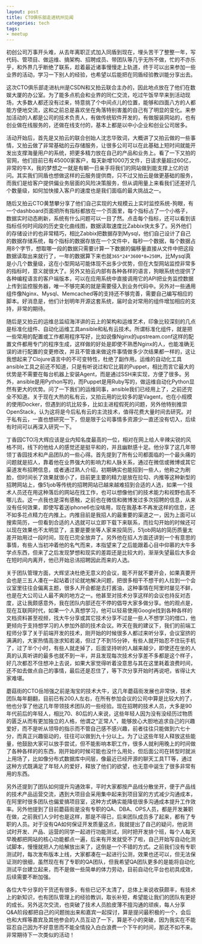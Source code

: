 ```yaml
---
layout: post
title: CTO俱乐部走进杭州见闻
categories: tech
tags: 
- meetup
---
```


初创公司万事开头难，从去年离职正式加入同盾到现在，埋头苦干了整整一年，写代码、管项目、做运维、搞架构、招聘成员、带团队等几乎无所不做，忙的不亦乐乎，和外界几乎断绝了联系，趁着最近诸事慢慢走上轨道，终于可以出来参加一些业界的活动，学习一下别人的经验，也希望以后能把在同盾经验教训能分享出去。

这次CTO俱乐部走进杭州是CSDN和又拍云联合主办的，因此地点放在了他们在数娱大厦的办公室。为了能多点机会和业界的同仁交流，吃过午饭早早来到活动现场，大多数人都还没有过来，特意挑了个中间点儿的位置，能够和四面八方的人都能方便地交流，这和之前总是喜欢坐在角落特别害羞的自己有了明显的变化。来参加活动的人都是公司的技术负责人，有做传统软件开发的，有做服装网站的，也有创业做在线服务的，还做在线支付的，基本上都是以中小企业和创业公司居多。

活动开始后，首先是又拍云的联合创始人沈志华致词，大概讲了又拍云做的一些事情，又拍云做了非常基础的云存储服务，让很多公司可以在此基础上短时间就能开发出支撑海量用户的系统，把更多精力放在自己的产品和业务上。看了一下又拍的官网，他们目前已有45000家客户，每天新增1000万文件，日请求量超过60亿，非常的牛X，我的梦想之一就是有朝一日亲手将我们的网站做到能支撑上亿的访问。其实我们同盾也想做这样的云服务提供商，只不过又拍云是做更基础的服务，而我们是给客户提供偏业务层面的风险决策服务，但从调用量上来看我们还差好几个数量级，如何加快接入客户的速度也是我们面临的最大挑战之一。

随后又拍云CTO黄慧攀分享了他们自己实现的大规模云上实时监控系统-狗眼，有一个dashboard页面把所有指标都放在一个页面里，每个指标占了一个小格子，数据实时动态刷新，系统有什么问题可以一目了然。点击每个指标，还可以看到该指标任何时间段的历史变化曲线图，数据读取速度比Zabbix快太多了。另外他们的存储设计的也非常精巧，相比Zabbix把数据存到Mysql，他们自己设计了自己的数据存储系统，每个指标的数据存放在一个文件中，每秒一个数据，每个数据占用8个字节，想取哪一段的数据只需要计算一下数据的偏移量直接从文件中把这段数据读取出来就行了，一年的数据算下来也就`365*24*3600*8=250M`，比Mysql真是小几个数量级，这在小型网站可能体现不出多少优势，但在大型网站监控非常多的指标时，意义就很大了。另外又拍云内部有各种各样的语言，狗眼系统也提供了各种编程语言的客户端版本，可以在应用系统中直接调用它的API把业务监控数据上传到监控服务器，唯一不够完美的就是需要侵入到业务代码中。另外对一些通用组件像Nginx、Mysql、Memcached等的支持还不够完善，需要自己编写相应的脚本。好消息是，他们计划明年开源这套系统，届时会对常用的组件增加相应的支持，非常的期待。

随后是又拍云的运维总监绍海洋讲的云上的架构和运维艺术，印象比较深刻的几点是标准化组件、自动化运维工具ansible和私有云技术。所谓标准化组件，就是把一些常用的配置或工作都用程序写好，比如说像Nginx的upstream.conf这样的配置文件都用专门的程序生成，这样做的好处是即使不熟悉Nginx的人，也能准确无误的进行配置的变更修改，并且不管谁来做这件事情做多少次结果都一样的，这让我想起来了Clojure语言中的不可变特性，杜绝了副作用。运维的自动化工具ansible工具之前还不知道，只是有听说过和它比肩的Puppet，相比而言它最大的优势是不需要在每台机器上安装Agent，而是通过SSH来实现，方便了很多。另外，ansible是用Python写的，而Puppet是用Ruby写的，做运维自动化Python显然有更大的优势。问了一下我们的运维同事，ansible我们已经用上了，之前还完全不知道。关于现在大热的私有云，又拍云用的比较多的是Vagent，也在小规模的使用Docker，但遇到的坑比较多，比如主进程假死的问题，另外他特别推崇OpenStack，认为这将是今后私有云的主流技术，值得花费大量时间去研究。对于私有云，一直也想研究一下，但是限于公司事情多资源少一直还没有切入，后续有时间可以再深入研究一下。


丁香园CTO冯大辉应该是业内知名度最高的一位，相对在网上给人辛辣尖锐的风格不同，线下的他给人的感觉还是挺平和的，并且幽默感十足。他分享了这几年带领丁香园技术和产品团队的一些心得。首先提到了所有公司都面临的一个最头痛的问题就是招人，靠着他在业界强大的影响力和人脉关系，通过在微信或微博或其它渠道发布招聘信息，或者通过熟人介绍，初期确实也能招到一些人，他称之为刷脸，但时间长了效果就很小了，目前更主要的精力是放在拉勾、内推等这种新型的招聘网站上，像51job等传统的招聘网站已越来越难招到合适的人选，如果一个技术人员还在用这种落后的网站在找工作，也可以想像他们的技术能力和视野也高不哪儿去。这一点我也是深有感触，之前也在微信和微博发过多次招聘的信息，从来没有任何效果，即使写着送iphone6也没啥用，现在我基本不再发这样的信息，还不如多花点精力在内推上。内推目前是我招人的最重要的渠道之一，因为上面可以搜索简历，一但看到合适的人选就可以立即下载下来联系，而拉勾开始的时候还可以现在效果也不太明显了，主要是要坐等人家来投简历，51job网站的简历质量太差开始用过一段时间，现在已完全放弃了。另外他在招人方面还讲到一个有意思的事情，有些人当初冲着他的名气而来，本指望来了之后能跟着心目中仰慕的大牛多学点东西，但来了之后发现梦想和现实的差距还是比较大的，渐渐失望最后大多会在短时间内离开，他已开始忌讳招聘因此而来的人选。

关于团队管理方面，大辉坚决杜绝无意义的会议，能不开就不要开会，如果真要开会也是三五人凑在一起站着讨论就地解决问题，把很多相干不想干的人拉到一个会议室里往往会偏离主题，很多人开会都是去打酱油，这种事情在阿里时屡见不鲜，也是在大公司让人最不爽的地方之一。他甚至对技术分享这样的会议也持反对态度，这让我颇感意外，我在团队内部还在不停的倡导大家多做分享。他的观点是，现在互联网时代，如果一个人真想学习，他可以轻易使用Google找到各种各样的文档资料甚至视频，找大牛分享或其它技术分享不过是一些人不想学习的借口，他更倾向于支持想学习的人参加外部的技术会议。昨天在我的建议下，我们的前端工程师分享了关于前端开发的技术，刚开始的时候很多人都过来听分享，会议室挤的满满的，大家热情高涨求知若渴，但过了不到15分钟，有些人就开始忍不住玩手机了，过了半个小时，有些人就走掉了，后面坚持听的人越来越少，即使还在坐的人真的认真听讲的最多也就不到一半，并且发现每次技术分享差不多都是这个样子，好几次都忍不住想冲上去说，如果大家觉得听着没意思与其在这里耗着浪费时间，还不如去做点自己的事情，最后还是忍住了，等下次分享开始时再说吧，省得让大家难堪。


蘑菇街的CTO岳旭强之前是淘宝的技术大牛，这几年蘑菇街发展也非常快，技术团队每年翻翻，目前已有200人左右，在所有参加会议的公司中算是比较大的了，他也分享了他这几年带领技术团队的一些经验。现在招聘的技术人员，大多是90年代前后的年轻人，相比70、80后的人来说，这些年轻人因为没有没经历过物质的匮乏从而有更加独立的人格，他谓之“正常人”，能够放心大胆地追求自己的兴趣爱好，而不是听从领导的指示而不管自己感不感兴趣，前者往往只能做到六七十分，而真正兴趣驱动的，往往可以做到九十分以上。为了让这些年轻人释放这些能量，他鼓励大家可以放手尝试，但不能影响本职工作，很多人就利用晚上的时间做了各种各样的的东西，刚开始的时候可能也没什么用处，但后面公司在转型时就派上用场了，比如像分布式数据库中间层，像最近已经开源的聊天工具TT等，通过这种方式既满足了年轻人的爱好，释放了他们的欲望，也无意中诞生了很多非常有用的东西。

另外还提到了团队如何提升沟通效率，平时大家都按产品线分散坐开，便于产品线的技术产品运营交流，遇到大项目会采用集中起来到项目室的方式减少沟通成本，在阿里时很多团队也偏爱搞项目室，这种方式确实能降低很多沟通成本提升工作效率。另外他提到了目前蘑菇街是没有专职的QA、DBA、OPS人员，都是开发兼职在做，之前我们人少时也是这样，那是不得已，后来团队成员多了起来，都有了专职的人员。对于没有QA如何保证开发质量这点，我就提出了自己的疑问，他说测试时开发、产品、运营的同学一起进行功能测试，同时把开发排个班，每个人每天早晚都把网站的核心功能都点一遍，后来有开发就受不了啦，自己开始写自动化测试脚本，慢慢就把人力给解放出来了，这倒是一个不错的方式。之前我们没有专职测试时，每次发布版本上线，大家都凑在一起进行公测，效果也还可以，但无法保证测的很细，虽然现在有了专职的QA团队，但我希望QA团队更多的是能将自动化测试平台建立起来，而不是做一些简单的体力劳动，目前自动化平台也初具成效，后续需要不断加强。

各位大牛分享的干货还有很多，有些已记不太清了，总体上来说收获颇丰，有技术上的新知识，也有团队管理上的经验教训，取长补短，希望能让我们的团队有更好的成长。另外这次交流，也突破了技术人员脸皮薄不擅沟通的顽疾，每人分享Q&A阶段都把自己的问题抛出来和嘉宾一起探讨，算是提问最积极的一个，会后也和大辉等嘉宾及其他参会的人员互动了一下，算是不小的突破，因为我实在不能容忍自己因为不好意思而不能全情投入白白浪费一个下午的时间，那还不如不来。非常期待下一次类似的活动！